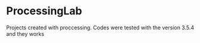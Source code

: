 # ProcessingLab
Projects created with proccessing. Codes were tested with the version 3.5.4 and they works
